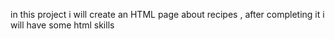 in this project i will create an HTML page about recipes , after completing it i will have some html skills
